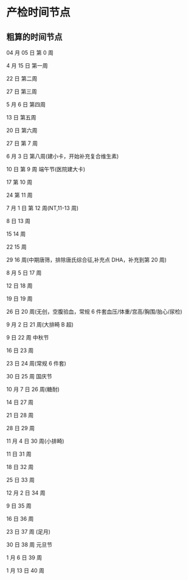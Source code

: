 # 产检时间节点

## 粗算的时间节点

04 月 05 日 第 0 周

4 月 15 日 第一周

22 日 第二周

27 日 第三周

5 月 6 日 第四周

13 日 第五周

20 日 第六周

27 日 第 7 周

6 月 3 日 第八周(建小卡，开始补充复合维生素)

10 日 第 9 周 端午节(医院建大卡)

17 第 10 周

24 第 11 周

7 月 1 日 第 12 周(NT,11-13 周)

8 日 13 周

15 14 周

22 15 周

29 16 周(中期唐筛，排除唐氏综合征,补充点 DHA，补充到第 20 周)

8 月 5 日 17 周

12 日 18 周

19 日 19 周

26 日 20 周(无创，空腹验血，常规 6 件套血压/体重/宫高/胸围/胎心/尿检)

9 月 2 日 21 周(大排畸 B 超)

9 日 22 周 中秋节

16 日 23 周

23 日 24 周(常规 6 件套)

30 日 25 周 国庆节

10 月 7 日 26 周(糖耐)

14 日 27 周

21 日 28 周

28 日 29 周

11 月 4 日 30 周(小排畸)

11 日 31 周

18 日 32 周

25 日 33 周

12 月 2 日 34 周

9 日 35 周

16 日 36 周

23 日 37 周 (足月)

30 日 38 周 元旦节

1 月 6 日 39 周

1 月 13 日 40 周
